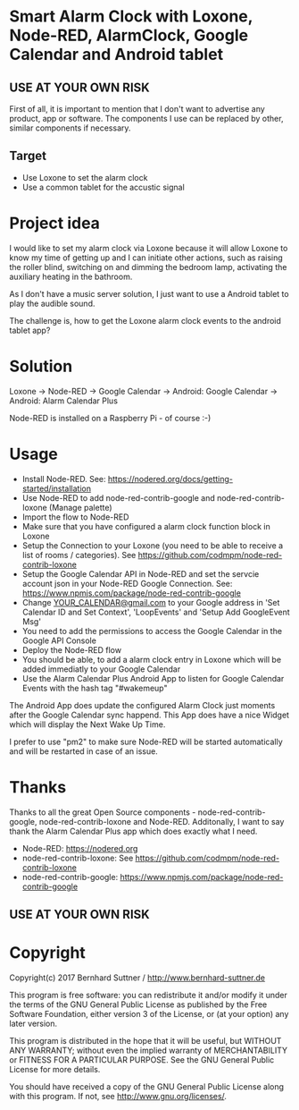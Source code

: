 # Smart Alarm Clock with Loxone, Node-RED, AlarmClock, Google Calendar and Android tablet

## USE AT YOUR OWN RISK

First of all, it is important to mention that I don't want to advertise any product, app or software. The components I use can be replaced by other, similar components if necessary. 

## Target
- Use Loxone to set the alarm clock
- Use a common tablet for the accustic signal

# Project idea

I would like to set my alarm clock via Loxone because it will allow Loxone to know my time of getting up and I can initiate other actions, such as raising the roller blind, switching on and dimming the bedroom lamp, activating the auxiliary heating in the bathroom.

As I don't have a music server solution, I just want to use a Android tablet to play the audible sound.

The challenge is, how to get the Loxone alarm clock events to the android tablet app?

# Solution
Loxone -> Node-RED -> Google Calendar -> Android: Google Calendar -> Android: Alarm Calendar Plus

Node-RED is installed on a Raspberry Pi - of course :-)

# Usage
- Install Node-RED. See: https://nodered.org/docs/getting-started/installation
- Use Node-RED to add node-red-contrib-google and node-red-contrib-loxone (Manage palette)
- Import the flow to Node-RED
- Make sure that you have configured a alarm clock function block in Loxone
- Setup the Connection to your Loxone (you need to be able to receive a list of rooms / categories). See https://github.com/codmpm/node-red-contrib-loxone
- Setup the Google Calendar API in Node-RED and set the servcie account json in your Node-RED Google Connection. See: https://www.npmjs.com/package/node-red-contrib-google
- Change YOUR_CALENDAR@gmail.com to your Google address in 'Set Calendar ID and Set Context', 'LoopEvents' and 'Setup Add GoogleEvent Msg'
- You need to add the permissions to access the Google Calendar in the Google API Console
- Deploy the Node-RED flow
- You should be able, to add a alarm clock entry in Loxone which will be added immediatly to your Google Calendar
- Use the Alarm Calendar Plus Android App to listen for Google Calendar Events with the hash tag "#wakemeup"

The Android App does update the configured Alarm Clock just moments after the Google Calendar sync happend. 
This App does have a nice Widget which will display the Next Wake Up Time. 

I prefer to use "pm2" to make sure Node-RED will be started automatically and will be restarted in case of an issue.

# Thanks
Thanks to all the great Open Source components - node-red-contrib-google, node-red-contrib-loxone and Node-RED. 
Additonally, I want to say thank the Alarm Calendar Plus app which does exactly what I need.

- Node-RED: https://nodered.org
- node-red-contrib-loxone: See https://github.com/codmpm/node-red-contrib-loxone
- node-red-contrib-google: https://www.npmjs.com/package/node-red-contrib-google

## USE AT YOUR OWN RISK

# Copyright

Copyright(c) 2017 Bernhard Suttner / http://www.bernhard-suttner.de

This program is free software: you can redistribute it and/or modify it under the terms of the GNU General Public License as published by the Free Software Foundation, either version 3 of the License, or (at your option) any later version.

This program is distributed in the hope that it will be useful, but WITHOUT ANY WARRANTY; without even the implied warranty of MERCHANTABILITY or FITNESS FOR A PARTICULAR PURPOSE. See the GNU General Public License for more details.

You should have received a copy of the GNU General Public License along with this program. If not, see http://www.gnu.org/licenses/.

